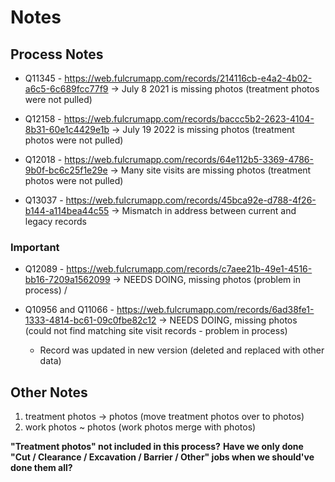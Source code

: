 # Notes

## Process Notes

- Q11345 - <https://web.fulcrumapp.com/records/214116cb-e4a2-4b02-a6c5-6c689fcc77f9> -> July 8 2021 is missing photos (treatment photos were not pulled)
- Q12158 - <https://web.fulcrumapp.com/records/baccc5b2-2623-4104-8b31-60e1c4429e1b> -> July 19 2022 is missing photos (treatment photos were not pulled)
- Q12018 - <https://web.fulcrumapp.com/records/64e112b5-3369-4786-9b0f-bc6c25f1e29e> -> Many site visits are missing photos (treatment photos were not pulled)

- Q13037 - <https://web.fulcrumapp.com/records/45bca92e-d788-4f26-b144-a114bea44c55> -> Mismatch in address between current and legacy records

### Important

- Q12089 - <https://web.fulcrumapp.com/records/c7aee21b-49e1-4516-bb16-7209a1562099> -> NEEDS DOING, missing photos (problem in process) /
- Q10956 and Q11066 - <https://web.fulcrumapp.com/records/6ad38fe1-1333-4814-bc61-09c0fbe82c12> -> NEEDS DOING, missing photos (could not find matching site visit records - problem in process)

  - Record was updated in new version (deleted and replaced with other data)

## Other Notes

1. treatment photos -> photos (move treatment photos over to photos)
1. work photos ~ photos (work photos merge with photos)

**"Treatment photos" not included in this process?**
**Have we only done "Cut / Clearance / Excavation / Barrier / Other" jobs when we should've done them all?**
